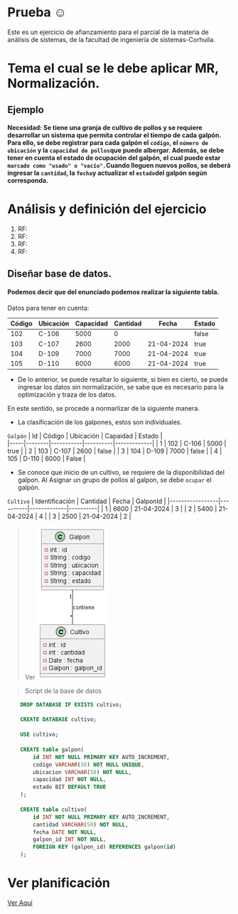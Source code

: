 # Prueba ☺
Este es un ejercicio de afianzamiento para el parcial de la materia de análisis de sistemas, de la facultad de ingeniería de sistemas-Corhuila.

# Tema el cual se le debe aplicar MR, Normalización.
## Ejemplo 
#### Necesidad: Se tiene una granja de cultivo de pollos y se requiere desarrollar un sistema que permita controlar el tiempo de cada galpón. Para ello, se debe registrar para cada galpón el `código`, el `número de ubicación` y la `capacidad de pollos`que puede albergar. Además, se debe tener en cuenta el estado de ocupación del galpón, el cual puede estar `marcado como "usado" o "vacío".`Cuando lleguen nuevos pollos, se deberá ingresar la `cantidad`, la `fecha`y actualizar el `estado`del galpón según corresponda.

# Análisis y definición del ejercicio

1. RF:
2. RF:
3. RF:
4. RF:


## Diseñar base de datos.

#### Podemos decir que del enunciado podemos realizar la siguiente tabla.
Datos para tener en cuenta:

| Código  | Ubicación | Capacidad | Cantidad | Fecha     | Estado |
|---------|-----------|-----------|----------|-----------|--------|
|  102    |  C-106    |   5000    |    0     |           | false  |
|  103    |  C-107    |   2600    |   2000   | 21-04-2024| true   |
|  104    |  D-109    |   7000    |   7000   | 21-04-2024| true   |
|  105    |  D-110    |   6000    |   6000   | 21-04-2024| true   |

* De lo anterior, se puede resaltar lo siguiente, si bien es cierto, se puede ingresar los datos sin normalización, se sabe que es necesario para la optimización y traza de los datos.

En este sentido, se procede a normarlizar de la siguiente manera. 

* La clasificación de los galpones, estos son individuales. 


`Galpón`
| Id  | Código | Ubicación | Capaidad |   Estado    |  
|-----|--------|-----------|----------|-------------|
|  1  |   102  |   C-106   |  5000    |   true      |
|  2  |   103  |   C-107   |  2600    |   false     |
|  3  |   104  |   D-109   |  7000    |   false     |
|  4  |   105  |   D-110   |  6000    |   False     |

* Se conoce que inicio de un cultivo, se requiere de la disponibilidad del galpon. Al Asignar un grupo de pollos al galpon, se debe `ocupar` el galpón.

`Cultivo`
| Identificación  | Cantidad |    Fecha    | GalponId | 
|-----------------|----------|-------------|----------|
|      1          |  6600    |  21-04-2024 |    3     |
|      2          |  5400    |  21-04-2024 |    4     |
|      3          |  2500    |  21-04-2024 |    2     |

>Ver 
![Modelo relacional del ejercicio](out/MR/Modelo/Modelo.png)

> Script de la base de datos
```sql
    DROP DATABASE IF EXISTS cultivo;

    CREATE DATABASE cultivo;

    USE cultivo;

    CREATE table galpon(
        id INT NOT NULL PRIMARY KEY AUTO_INCREMENT,
        codigo VARCHAR(50) NOT NULL UNIQUE,
        ubicacion VARCHAR(50) NOT NULL,
        capacidad INT NOT NULL,
        estado BIT DEFAULT TRUE
    ); 

    CREATE table cultivo(
        id INT NOT NULL PRIMARY KEY AUTO_INCREMENT,
        cantidad VARCHAR(50) NOT NULL,
        fecha DATE NOT NULL,
        galpon_id INT NOT NULL,
        FOREIGN KEY (galpon_id) REFERENCES galpon(id)
    ); 
```
# Ver planificación 
[Ver Aquí](https://trello.com/b/21BfO6vM/proyecto)

